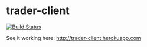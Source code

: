 # trader-client

[![Build Status](https://travis-ci.org/garethdown44/trader-client.svg?branch=master)](https://travis-ci.org/garethdown44/trader-client)

See it working here: http://trader-client.herokuapp.com
